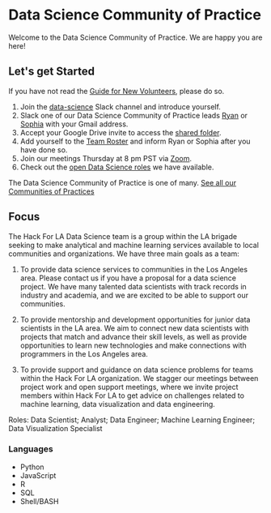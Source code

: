 # Data Science Community of Practice 

Welcome to the Data Science Community of Practice. We are happy you are here!

## Let's get Started

If you have not read the [Guide for New Volunteers](https://www.hackforla.org/getting-started), please do so.  

1. Join the [data-science](https://hackforla.slack.com/archives/C050L8Z5K) Slack channel and introduce yourself.
1. Slack one of our Data Science Community of Practice leads [Ryan](https://hackforla.slack.com/team/UPB2FHJCX) or [Sophia](https://hackforla.slack.com/team/UN7V7L934) with your Gmail address.
1. Accept your Google Drive invite to access the [shared folder](https://drive.google.com/drive/u/0/folders/17VuPq--bK2RvBiAG87C0Vo1oM7nluuS7).
1. Add yourself to the [Team Roster](https://docs.google.com/spreadsheets/d/1QJltNh1gOybfebe-RkT-xS7m4OtxbuFfaJ4OujeA4h0/edit) and inform Ryan or Sophia after you have done so.
1. Join our meetings Thursday at 8 pm PST via [Zoom](https://zoom.us/j/99524024552?pwd=RmUxeWl1cXlsNUtycm9qS2I4ckZlQT09).
1. Check out the [open Data Science roles](https://github.com/hackforla/data-science/projects/2) we have available.

The Data Science Community of Practice is one of many.  [See all our Communities of Practices](https://github.com/hackforla/communities-of-practice/blob/main/README.md)


## Focus

The Hack For LA Data Science team is a group within the LA brigade seeking to make analytical and machine learning services available to local communities and organizations. We have three main goals as a team:

1. To provide data science services to communities in the Los Angeles area. Please contact us if you have a proposal for a data science project. We have many talented data scientists with track records in industry and academia, and we are excited to be able to support our communities.

2. To provide mentorship and development opportunities for junior data scientists in the LA area. We aim to connect new data scientists with projects that match and advance their skill levels, as well as provide opportunities to learn new technologies and make connections with programmers in the Los Angeles area.

3. To provide support and guidance on data science problems for teams within the Hack For LA organization. We stagger our meetings between project work and open support meetings, where we invite project members within Hack For LA to get advice on challenges related to machine learning, data visualization and data engineering.

Roles: Data Scientist; Analyst; Data Engineer; Machine Learning Engineer; Data Visualization Specialist


### Languages
- Python
- JavaScript
- R
- SQL
- Shell/BASH

